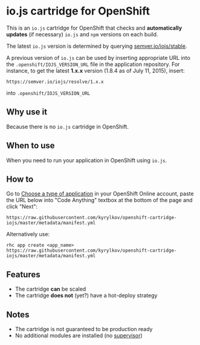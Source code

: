 # io.js cartridge for OpenShift

This is an `io.js` cartridge for OpenShift that checks and **automatically updates** (if necessary) `io.js` and `npm` versions on each build.

The latest `io.js` version is determined by querying [semver.io/iojs/stable](https://semver.io/iojs/stable).

A previous version of `io.js` can be used by inserting appropriate URL into the `.openshift/IOJS_VERSION_URL` file in the application repository. For instance, to get the latest **1.x.x** version (1.8.4 as of July 11, 2015), insert:

    https://semver.io/iojs/resolve/1.x.x
    
 into `.openshift/IOJS_VERSION_URL`

## Why use it

Because there is no `io.js` cartridge in OpenShift.

## When to use

When you need to run your application in OpenShift using `io.js`.

## How to

Go to [Choose a type of application](https://openshift.redhat.com/app/console/application_types) in your OpenShift Online account, paste the URL below into "Code Anything" textbox at the bottom of the page and click "Next":

    https://raw.githubusercontent.com/kyrylkov/openshift-cartridge-iojs/master/metadata/manifest.yml
    
Alternatively use:

    rhc app create <app_name> https://raw.githubusercontent.com/kyrylkov/openshift-cartridge-iojs/master/metadata/manifest.yml

## Features

- The cartridge **can** be scaled
- The cartridge **does not** (yet?) have a hot-deploy strategy

## Notes

- The cartridge is not guaranteed to be production ready
- No additional modules are installed (no [supervisor](https://github.com/isaacs/node-supervisor))
